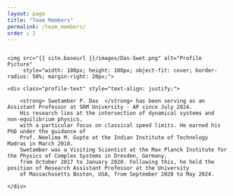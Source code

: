 ```yaml
---
layout: page
title: "Team Members"
permalink: /team_members/
order : 2
---
```


<div class="profile-container" style="display: flex; align-items: flex-start;">

    <img src="{{ site.baseurl }}/images/Das-Swet.png" alt="Profile Picture"
         style="width: 180px; height: 180px; object-fit: cover; border-radius: 50%; margin-right: 20px;">

    <div class="profile-text" style="text-align: justify;">

        <strong> Swetamber P. Das  </strong> has been serving as an Assistant Professor at SRM University - AP since July 2024.
        His research lies at the intersection of dynamical systems and non-equilibrium physics,
        with a particular focus on classical speed limits. He earned his PhD under the guidance of
        Prof. Neelima M. Gupte at the Indian Institute of Technology Madras in March 2018.
        Swetamber was a Visiting Scientist at the Max Planck Institute for the Physics of Complex Systems in Dresden, Germany,
        from October 2017 to January 2020. Following this, he held the position of Research Assistant Professor at the University
        of Massachusetts Boston, USA, from September 2020 to May 2024.

    </div>

</div>

